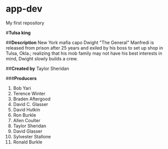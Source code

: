# app-dev
My first repository

#**Tulsa king**

##**Description**
New York mafia capo Dwight "The General" Manfredi is released from prison after 25 years and exiled by his boss to set up shop in Tulsa, Okla.; realizing that his mob family may not have his best interests in mind, Dwight slowly builds a crew.

##**Created by**
Taylor Sheridan

###**Producers**
1. Bob Yari
2. Terence Winter
3. Braden Aftergood
4. David C. Glasser
5. David Hutkin
6. Ron Burkle
7. Allen Coulter
8. Taylor Sheridan
9. David Glasser
10. Sylvester Stallone
11. Ronald Burkle
